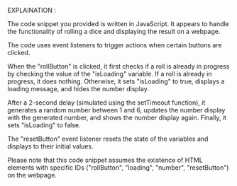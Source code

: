 EXPLAINATION :

The code snippet you provided is written in JavaScript. 
It appears to handle the functionality of rolling a dice and displaying the result on a webpage. 

The code uses event listeners to trigger actions when certain buttons are clicked. 

When the "rollButton" is clicked, it first checks if a roll is already in progress by checking the value of the "isLoading" variable. 
If a roll is already in progress, it does nothing. Otherwise, it sets "isLoading" to true, displays a loading message, and hides the number display. 

After a 2-second delay (simulated using the setTimeout function), it generates a random number between 1 and 6, 
updates the number display with the generated number, and shows the number display again. 
Finally, it sets "isLoading" to false.

The "resetButton" event listener resets the state of the variables and displays to their initial values.

Please note that this code snippet assumes the existence of HTML elements with specific IDs ("rollButton", "loading", "number", "resetButton") on the webpage. 
